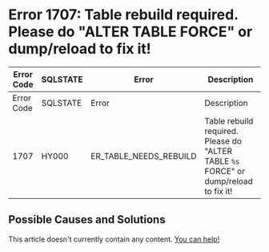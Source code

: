 
# Error 1707: Table rebuild required. Please do "ALTER TABLE FORCE" or dump/reload to fix it!


| Error Code | SQLSTATE | Error | Description |
| --- | --- | --- | --- |
| Error Code | SQLSTATE | Error | Description |
| 1707 | HY000 | ER_TABLE_NEEDS_REBUILD | Table rebuild required. Please do "ALTER TABLE `%s` FORCE" or dump/reload to fix it! |




## Possible Causes and Solutions


This article doesn't currently contain any content. [You can help!](/en/writing-and-editing-knowledge-base-articles/)

